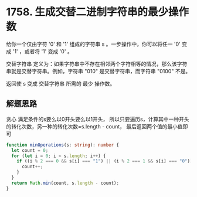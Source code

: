 # 1758. 生成交替二进制字符串的最少操作数

给你一个仅由字符 '0' 和 '1' 组成的字符串 s 。一步操作中，你可以将任一 '0' 变成 '1' ，或者将 '1' 变成 '0' 。

交替字符串 定义为：如果字符串中不存在相邻两个字符相等的情况，那么该字符串就是交替字符串。例如，字符串 "010" 是交替字符串，而字符串 "0100" 不是。

返回使 s 变成 交替字符串 所需的 最少 操作数。

## 解题思路

贪心
满足条件的s要么以0开头要么以1开头，
所以只要遍历s，计算其中一种开头的转化次数，另一种的转化次数=s.length - count， 最后返回两个值的最小值即可

```typescript
function minOperations(s: string): number {
  let count = 0;
  for (let i = 0; i < s.length; i++) {
    if ((i % 2 === 0 && s[i] === "1") || (i % 2 === 1 && s[i] === "0")) {
      count++;
    }
  }
  return Math.min(count, s.length - count);
}
```
